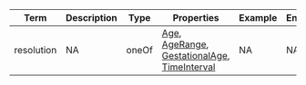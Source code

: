 |Term | Description | Type | Properties | Example | Enum|
| ---| ---| ---| ---| ---| --- |
| resolution | NA | oneOf | [Age](./Age.md), [AgeRange](./AgeRange_PXF.md), [GestationalAge](./GestationalAge.md), [TimeInterval](./TimeInterval.md) | NA | NA|
